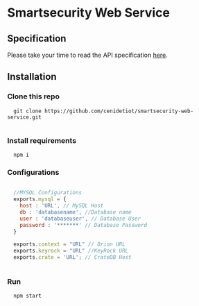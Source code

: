 # Smartsecurity Web Service

## Specification

Please take your time to read the API specification [here](https://smartsecuritywebservice.docs.apiary.io/).

## Installation

### Clone this repo
```
  git clone https://github.com/cenidetiot/smartsecurity-web-service.git
 
```

### Install requirements 
```
  npm i
```
 
### Configurations

```javascript

  //MYSQL Configurations 
  exports.mysql = {
    host : 'URL', // MySQL Host
    db : 'databasename', //Database name
    user : 'databaseuser', // Database User
    password : '*******' // Database Password
  }
  
  exports.context = "URL" // Orion URL
  exports.keyrock = "URL" //KeyRock URL
  exports.crate = 'URL'; // CrateDB Host
  
```


### Run 
```
  npm start 
```



